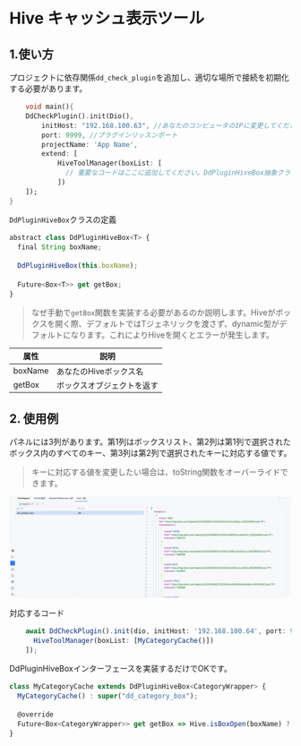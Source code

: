# Hive キャッシュ表示ツール

## 1.使い方

プロジェクトに依存関係`dd_check_plugin`を追加し、適切な場所で接続を初期化する必要があります。

```dart
    void main(){
    DdCheckPlugin().init(Dio(),
        initHost: "192.168.100.63", //あなたのコンピュータのIPに変更してください
        port: 9999, //プラグインリッスンポート
        projectName: 'App Name',
        extend: [
            HiveToolManager(boxList: [
              // 重要なコードはここに追加してください。DdPluginHiveBox抽象クラスを実装する必要があります
            ])
    ]);
}
```


`DdPluginHiveBox`クラスの定義

```javascript
abstract class DdPluginHiveBox<T> {
  final String boxName;

  DdPluginHiveBox(this.boxName);

  Future<Box<T>> get getBox;
}

```

> なぜ手動で`getBox`関数を実装する必要があるのか説明します。Hiveがボックスを開く際、デフォルトではTジェネリックを渡さず、dynamic型がデフォルトになります。これによりHiveを開くとエラーが発生します。


| 属性      | 説明          |
|---------|-------------|
| boxName | あなたのHiveボックス名 |
| getBox  | ボックスオブジェクトを返す      |


## 2. 使用例

パネルには3列があります。第1列はボックスリスト、第2列は第1列で選択されたボックス内のすべてのキー、第3列は第2列で選択されたキーに対応する値です。

> キーに対応する値を変更したい場合は、toString関数をオーバーライドできます。


![_hive_img_01.png](../../assets/images/_hive_img_01.png)

対応するコード

```javascript
    await DdCheckPlugin().init(dio, initHost: '192.168.100.64', port: 9998, projectName: 'shop', extend: [
      HiveToolManager(boxList: [MyCategoryCache()])
    ]);

```
DdPluginHiveBoxインターフェースを実装するだけでOKです。
```javascript
class MyCategoryCache extends DdPluginHiveBox<CategoryWrapper> {
  MyCategoryCache() : super("dd_category_box");

  @override
  Future<Box<CategoryWrapper>> get getBox => Hive.isBoxOpen(boxName) ? Future.value(Hive.box(boxName)) : Hive.openBox(boxName);
}
